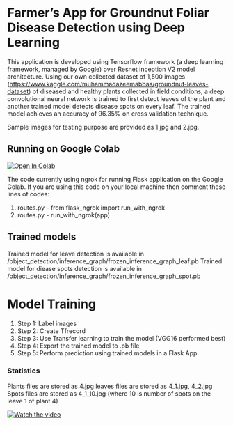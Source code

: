 # Farmer’s App for Groundnut Foliar Disease Detection using Deep Learning
This application is developed using Tensorflow framework (a deep learning framework, managed by Google) over Resnet inception V2 model architecture. Using our own collected dataset of 1,500 images (https://www.kaggle.com/muhammadazeemabbas/groundnut-leaves-dataset) of diseased and healthy plants collected in field conditions, a deep convolutional neural network is trained to first detect leaves of the plant and another trained model detects disease spots on every leaf. The trained model achieves an accuracy of 96.35% on cross validation technique.

Sample images for testing purpose are provided as 1.jpg and 2.jpg.

## Running on Google Colab

[![Open In Colab](https://colab.research.google.com/assets/colab-badge.svg)](https://colab.research.google.com/drive/1_qe9nRjAH35KgM4M3Gb4rcu5xmm7B5RY?usp=sharing)

The code currently using ngrok for running Flask application on the Google Colab. If you are using this code on your local machine then comment these lines of codes:
1. routes.py - from flask_ngrok import run_with_ngrok
2. routes.py - run_with_ngrok(app)

## Trained models

Trained model for leave detection is available in /object_detection/inference_graph/frozen_inference_graph_leaf.pb
Trained model for diease spots detection is available in /object_detection/inference_graph/frozen_inference_graph_spot.pb

# Model Training
1. Step 1: Label images
2. Step 2: Create Tfrecord
3. Step 3: Use Transfer learning to train the model (VGG16 performed best)
4. Step 4: Export the trained model to .pb file
5. Step 5: Perform prediction using trained models in a Flask App.

### Statistics
Plants files are stored as 4.jpg
leaves files are stored as 4_1.jpg, 4_2.jpg
Spots files are stored as 4_1_10.jpg (where 10 is number of spots on the leave 1 of plant 4)


[![Watch the video](https://static.toiimg.com/thumb/resizemode-4,msid-64590538,imgsize-318552,width-720/64590538.jpg)](https://youtu.be/J95sIcTsKAs)
